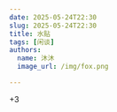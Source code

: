 ```yaml
---
date: 2025-05-24T22:30
slug: 2025-05-24T22:30
title: 水贴
tags: [闲谈]
authors:
  name: 沐沐
  image_url: /img/fox.png

---
```


+3